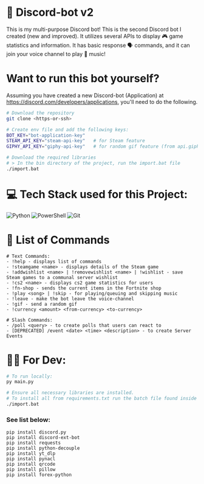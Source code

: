 # 🤖 Discord-bot v2

This is my multi-purpose Discord bot! This is the second Discord bot I created (new and improved). It utilizes several APIs to display 🎮 game statistics and information. It has basic response 🗣 commands, and it can join your voice channel to play 🎵 music!

# Want to run this bot yourself?

Assuming you have created a new Discord-bot (Application) at https://discord.com/developers/applications, you'll need to do the following.

```bash
# Download the repository
git clone <https-or-ssh>

# Create env file and add the following keys:
BOT_KEY="bot-application-key"
STEAM_API_KEY="steam-api-key"   # for Steam feature
GIPHY_API_KEY="giphy-api-key"   # for random gif feature (from api.giphy.com)

# Download the required libraries
# > In the bin directory of the project, run the import.bat file
./import.bat
```

# 💻 Tech Stack used for this Project:

![Python](https://img.shields.io/badge/python-3670A0?style=for-the-badge&logo=python&logoColor=ffdd54) ![PowerShell](https://img.shields.io/badge/PowerShell-%235391FE.svg?style=for-the-badge&logo=powershell&logoColor=white) ![Git](https://img.shields.io/badge/git-%23F05033.svg?style=for-the-badge&logo=git&logoColor=white)

# 🧨 List of Commands

```
# Text Commands:
- !help - displays list of commands
- !steamgame <name> - displays details of the Steam game
- !addwishlist <name> | !removewishlist <name> | !wishlist - save Steam games to a communal server wishlist
- !cs2 <name> - displays cs2 game statistics for users
- !fn-shop - sends the current items in the Fortnite shop
- !play <song> | !skip - for playing/queuing and skipping music
- !leave - make the bot leave the voice-channel
- !gif - send a random gif
- !currency <amount> <from-currency> <to-currency>

# Slash Commands:
- /poll <query> - to create polls that users can react to
- [DEPRECATED] /event <date> <time> <description> - to create Server Events
```

# 👨‍💻 For Dev:

```bash
# To run locally:
py main.py

# Ensure all necessary libraries are installed.
# To install all from requirements.txt run the batch file found inside of bin/
./import.bat
```

### See list below:

```
pip install discord.py
pip install discord-ext-bot
pip install requests
pip install python-decouple
pip install yt_dlp
pip install pynacl
pip install qrcode
pip install pillow
pip install forex-python
```
